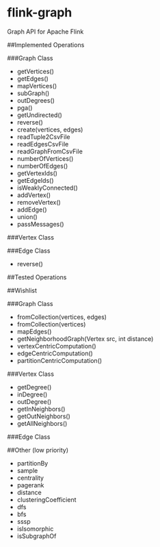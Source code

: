 flink-graph
===========

Graph API for Apache Flink

##Implemented Operations

###Graph Class
* getVertices()
* getEdges()
* mapVertices()
* subGraph()
* outDegrees()
* pga()
* getUndirected()
* reverse()
* create(vertices, edges)
* readTuple2CsvFile
* readEdgesCsvFile
* readGraphFromCsvFile
* numberOfVertices()
* numberOfEdges()
* getVertexIds()
* getEdgeIds()
* isWeaklyConnected()
* addVertex()
* removeVertex()
* addEdge()
* union()
* passMessages()


###Vertex Class

###Edge Class
* reverse()

##Tested Operations

##Wishlist

###Graph Class
* fromCollection(vertices, edges)
* fromCollection(vertices)
* mapEdges()
* getNeighborhoodGraph(Vertex src, int distance)
* vertexCentricComputation()
* edgeCentricComputation()
* partitionCentricComputation()

###Vertex Class
* getDegree()
* inDegree()
* outDegree()
* getInNeighbors()
* getOutNeighbors()
* getAllNeighbors()


###Edge Class

##Other (low priority)
* partitionBy
* sample
* centrality
* pagerank
* distance
* clusteringCoefficient
* dfs
* bfs
* sssp
* isIsomorphic
* isSubgraphOf
